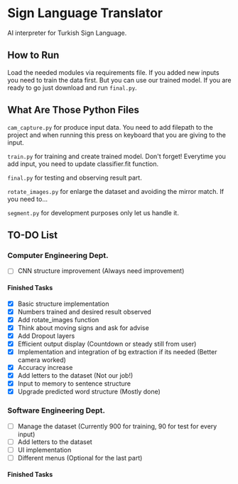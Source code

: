# Sign Language Translator

AI interpreter for Turkish Sign Language.

## How to Run

Load the needed modules via requirements file. If you added new inputs
you need to train the data first. But you can use our trained model.
If you are ready to go just download and run `final.py`.

## What Are Those Python Files 

`cam_capture.py` for produce input data. You need to add filepath to the project and when running this press
on keyboard that you are giving to the input.

`train.py` for training and create trained model. Don't forget! Everytime you add input, you need to update
classifier.fit function. 

`final.py` for testing and observing result part.

`rotate_images.py` for enlarge the dataset and avoiding the mirror match. If you need to...

`segment.py` for development purposes only let us handle it.


## TO-DO List

### Computer Engineering Dept.

- [ ] CNN structure improvement (Always need improvement)

#### Finished Tasks

- [x] Basic structure implementation
- [x] Numbers trained and desired result observed
- [x] Add rotate_images function
- [x] Think about moving signs and ask for advise
- [x] Add Dropout layers
- [x] Efficient output display (Countdown or steady still from user)
- [x] Implementation and integration of bg extraction if its needed (Better camera worked)
- [x] Accuracy increase
- [x] Add letters to the dataset (Not our job!)
- [x] Input to memory to sentence structure
- [x] Upgrade predicted word structure (Mostly done)

### Software Engineering Dept.

- [ ] Manage the dataset (Currently 900 for training, 90 for test for every input)
- [ ] Add letters to the dataset
- [ ] UI implementation
- [ ] Different menus (Optional for the last part)

#### Finished Tasks